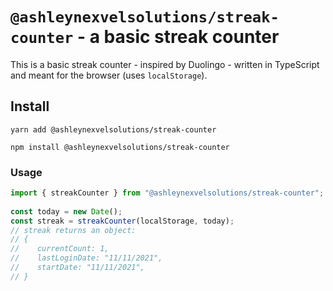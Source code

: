# `@ashleynexvelsolutions/streak-counter` - a basic streak counter
 
This is a basic streak counter - inspired by Duolingo - written in TypeScript and meant for the browser (uses `localStorage`).

## Install
 
```shell
yarn add @ashleynexvelsolutions/streak-counter
```
 
```shell
npm install @ashleynexvelsolutions/streak-counter
```
 
### Usage
 
```typescript
import { streakCounter } from "@ashleynexvelsolutions/streak-counter";
 
const today = new Date();
const streak = streakCounter(localStorage, today);
// streak returns an object:
// {
//    currentCount: 1,
//    lastLoginDate: "11/11/2021",
//    startDate: "11/11/2021",
// }
```
